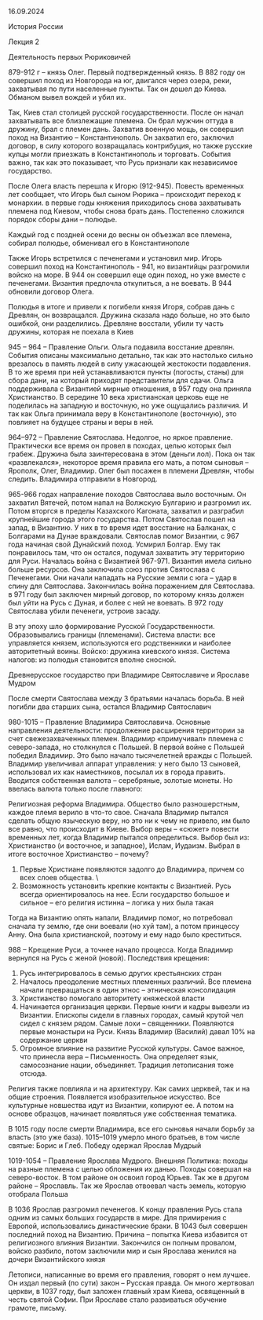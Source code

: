﻿16\.09.2024

История России

Лекция 2


Деятельность первых Рюриковичей


  879-912 г – князь Олег. Первый подтвержденный князь. В 882 году он совершил поход из Новгорода на юг, двигался через озера, реки, захватывая по пути населенные пункты. Так он дошел до Киева. Обманом вывел вождей и убил их. 

Так, Киев стал столицей русской государственности. После он начал захватывать все близлежащие племена. Он брал мужчин оттуда в дружину, брал с племен дань. Захватив военную мощь, он совершил поход на Византию – Константинополь. Он захватил его, заключил договор, в силу которого возвращалась контрибуция, но также русские купцы могли приезжать в Константинополь и торговать. События важно, так как это показывает, что Русь признали как независимое государство. 

  После Олега власть перешла к Игорю (912-945). Повесть временных лет сообщает, что Игорь был сыном Рюрика – происходит переход к монархии. в первые годы княжения приходилось снова захватывать племена под Киевом, чтобы снова брать дань. Постепенно сложился порядок сборы дани – полюдье. 

Каждый год с поздней осени до весны он объезжал все племена, собирал полюдье, обменивал его в Константинополе

Также Игорь встретился с печенегами и установил мир. Игорь совершил поход на Константинополь - 941, но византийцы разгромили войско на море. В 944 он совершил еще один поход, но уже вместе с печенегами. Византия предпочла откупиться, а не воевать. В 944 обновили договор Олега. 

  Полюдья в итоге и привели к погибели князя Игоря, собрав дань с Древлян, он возвращался. Дружина сказала надо больше, но это было ошибкой, они разделились. Древляне восстали, убили ту часть дружины, которая не поехала в Киев

  945 – 964 – Правление Ольги. Ольга подавила восстание древлян. События описаны максимально детально, так как это настолько сильно врезалось в память людей в силу ужасающей жестокости подавления. В то же время при ней устанавливаются пункты (погосты, станы) для сбора дани, на который приходят представители для сдачи. Ольга поддерживала с Византией мирные отношения, в 957 году она приняла Христианство. В середине 10 века христианская церковь еще не поделилась на западную и восточную, но уже ощущались различия. И так как Ольга принимала веру в Константинополе (восточную), это повлияет на будущее страны и веры в ней. 

  964–972 – Правление Святослава. Недолгое, но яркое правление. Практически все время он провел в походах, целью которых был грабеж. Дружина была заинтересована в этом (деньги лол). Пока он так «развлекался», некоторое время правила его мать, а потом сыновья – Ярополк, Олег, Владимир. Олег был посажен в племени Древлян, чтобы следить. Владимира отправили в Новгород. 

965-966 годах направление походов Святослава выло восточным. Он захватил Вятечей, потом напал на Волжскую Булгарию и разгромил их. Потом вторгся в пределы Казахского Кагоната, захватил и разграбил крупнейшие города этого государства. Потом Святослав пошел на запад, в Византию. У них в то время идет восстание на Балканах, с Болгарами на Дунае враждовали. Святослав помог Византии, с 967 года начиная свой Дунайский поход. Усмирил Болгар. Ему так понравилось там, что он остался, подумал захватить эту территорию для Руси. Началась война с Византией 967-971. Византия имела сильно больше ресурсов. Она заключила союз против Святослава с Печенегами. Они начали нападать на Русские земли с юга – удар в спину для Святослава. Закончилась война поражением для Святослава. в 971 году был заключен мирный договор, по которому князь должен был уйти на Русь с Дуная, и более с ней не воевать. В 972 году Святослава убили печенеги, устроив засаду. 

  В эту эпоху шло формирование Русской Государственности. Образовывались границы (племенами). Система власти: все управляется князем, используются его родственники и наиболее авторитетный воины. Войско: дружина киевского князя. Система налогов: из полюдья становится вполне сносной. 


Древнерусское государство при Владимире Святославиче и Ярославе Мудром


После смерти Святослава между 3 братьями началась борьба. В ней погибли два старших сына, остался Владимир Святославич

980-1015 – Правление Владимира Святославича. Основные направления деятельности: продолжение расширения территории за счет свежезахваченных племен. Владимир «примучивал» племена с северо-запада, но столкнулся с Польшей. В первой войне с Польшей победил Владимир. Это было начало тысячелетней вражды с Польшей. Владимир увеличивал аппарат управления: у него было 13 сыновей, использовал их как наместников, посылал их в города править. Вводится собственная валюта – серебряные, золотые монеты. Но ввелась валюта только после главного:

  Религиозная реформа Владимира. Общество было разношерстным, каждое племя верило в что-то свое. Сначала Владимир пытался сделать общую языческую веру, но это ни к чему не привело, им было все равно, что происходит в Киеве. Выбор веры – «сюжет» повести временных лет, когда Владимир пытался определиться. Выбор был из: Христианство (и восточное, и западное), Ислам, Иудаизм. Выбрал в итоге восточное Христианство – почему?

1) Первые Христиане появляются задолго до Владимира, причем со всех слоев общества. \
1) Возможность установить крепкие контакты с Византией. Русь всегда ориентировалось на нее. Если государство большое и сильное – его религия истинна – логика у них была такая

  Тогда на Византию опять напали, Владимир помог, но потребовал сначала ту землю, где они воевали (но хуй там), а потом принцессу Анну. Она была христианской, поэтому и ему надо было креститься.

988 – Крещение Руси, а точнее начало процесса. Когда Владимир вернулся на Русь с женой (новой). Последствия крещения:

1) Русь интегрировалось в семью других крестьянских стран
1) Началось преодоление местных племенных различий. Все племена начали превращаться в один этнос – этническая консолидация 
1) Христианство помогало авторитету княжеской власти
1) Начинается организация церкви. Первые книги и кадры вывезли из Византии. Епископы сидели в главных городах, самый крутой чел сидел с князем рядом. Самые лохи – священники. Появляются первые монастыри на Руси. Князь Владимир (Василий) давал 10% на содержание церкви
1) Огромное влияние на развитие Русской культуры. Самое важное, что принесла вера – Письменность. Она определяет язык, самосознание нации, объединяет. Традиция летописания тоже отсюда. 

  Религия также повлияла и на архитектуру. Как самих церквей, так и на общие строения. Появляется изобразительное искусство. Все культурные новшества идут из Византии, копируют ее. А потом на основе образцов, начинает появляться уже собственная тематика. 

  В 1015 году после смерти Владимира, все его сыновья начали борьбу за власть (это уже база). 1015–1019 умерло много братьев, в том числе святые: Борис и Глеб. Победу одержал Ярослав Мудрый

  1019-1054 – Правление Ярослава Мудрого. Внешняя Политика: походы на разные племена с целью обложения их данью. Походы совершал на северо-восток. В том районе он освоил город Юрьев. Так же в другом районе – Ярославль. Так же Ярослав отвоевал часть земель, которую отобрала Польша

  В 1036 Ярослав разгромил печенегов. К концу правления Русь стала одним из самых больших государств в мире. Для примирения с Европой, использовались династические браки. В 1043 был совершен последний поход на Византию. Причина – попытка Киева избавится от религиозного влияния Византии. Закончился он полным провалом, войско разбило, потом заключили мир и сын Ярослава женился на дочери Византийского князя

  Летописи, написанные во время его правления, говорят о нем лучшее. Он издал первый (по сути) закон – Русская правда. Он много жертвовал церкви, в 1037 году, был заложен главный храм Киева, освященный в честь святой Софии. При Ярославе стало развиваться обучение грамоте, письму.


